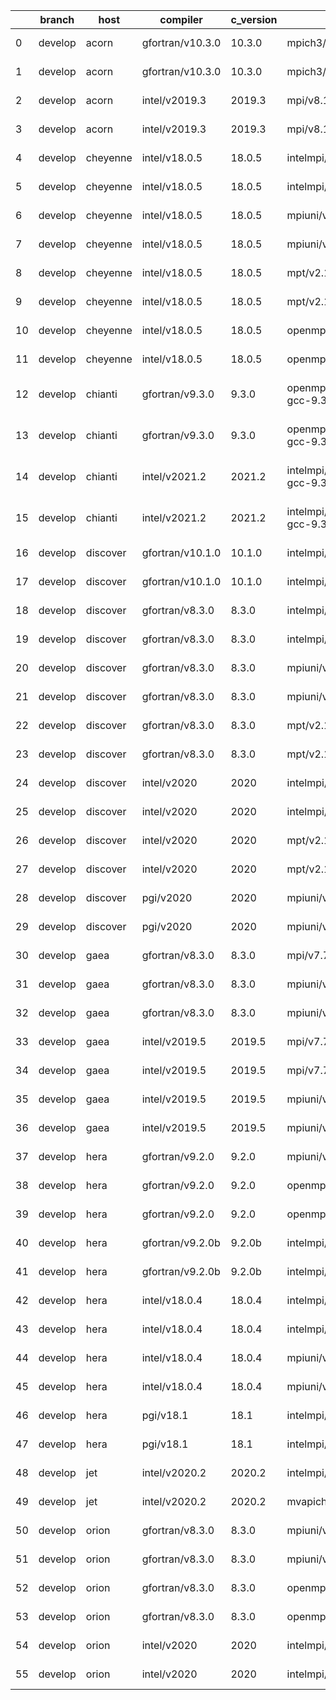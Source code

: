 |    | branch   | host     | compiler         | c_version   | mpi                          | m_version          | o_g   | os     | netcdf_c   | netcdf_f   | build   | u_pass   | u_fail   | s_pass   | s_fail   | e_pass   | e_fail   | nuopc_pass   | nuopc_fail   | artifacts_hash                                                                                                                                                        | modified                   | netcdf                     |
|----|----------|----------|------------------|-------------|------------------------------|--------------------|-------|--------|------------|------------|---------|----------|----------|----------|----------|----------|----------|--------------|--------------|-----------------------------------------------------------------------------------------------------------------------------------------------------------------------|----------------------------|----------------------------|
|  0 | develop  | acorn    | gfortran/v10.3.0 | 10.3.0      | mpich3/v8.1.7                | 8.1.7              | O     | Linux  | 4.7.4      | 4.5.3      | pass    | 13685    | 0        | 49       | 0        | 80       | 0        | 50           | 0            | [artifacts](https://github.com/esmf-org/esmf-test-artifacts/tree/78f1afd5ffa13e304e99795c1cb3121fb492568a/develop/acorn/gfortran/10.3.0/O/mpich3/8.1.7)               | 2022-03-09 16:09:50.578498 | c4.7.4 f8.1.7              |
|  1 | develop  | acorn    | gfortran/v10.3.0 | 10.3.0      | mpich3/v8.1.7                | 8.1.7              | g     | Linux  | 4.7.4      | 4.5.3      | pass    | 13685    | 0        | 49       | 0        | 80       | 0        | 50           | 0            | [artifacts](https://github.com/esmf-org/esmf-test-artifacts/tree/7129810731714dfd62e3a2050af51efedf723c37/develop/acorn/gfortran/10.3.0/g/mpich3/8.1.7)               | 2022-03-09 16:09:50.578521 | c4.7.4 f8.1.7              |
|  2 | develop  | acorn    | intel/v2019.3    | 2019.3      | mpi/v8.1.7                   | 8.1.7              | O     | Linux  | 4.7.4      | 4.5.3      | pass    | 13685    | 0        | 49       | 0        | 80       | 0        | 50           | 0            | [artifacts](https://github.com/esmf-org/esmf-test-artifacts/tree/37d001e59f489246e87e4adde8109d783708e90c/develop/acorn/intel/2019.3/O/mpi/8.1.7)                     | 2022-03-09 16:09:50.578517 | c4.7.4 f8.1.7              |
|  3 | develop  | acorn    | intel/v2019.3    | 2019.3      | mpi/v8.1.7                   | 8.1.7              | g     | Linux  | 4.7.4      | 4.5.3      | pass    | 13685    | 0        | 49       | 0        | 80       | 0        | 50           | 0            | [artifacts](https://github.com/esmf-org/esmf-test-artifacts/tree/159fcf9b83c64b2ca9144b5610dbcb5419e6885e/develop/acorn/intel/2019.3/g/mpi/8.1.7)                     | 2022-03-09 16:09:50.578524 | c4.7.4 f8.1.7              |
|  4 | develop  | cheyenne | intel/v18.0.5    | 18.0.5      | intelmpi/v2018.4.274         | 2018.4.274         | O     | Linux  | 4.6.3      | 4.4.4      | pass    | 13685    | 0        | 49       | 0        | 80       | 0        | 50           | 0            | [artifacts](https://github.com/esmf-org/esmf-test-artifacts/tree/05d03f385f00f93ae80b7eac9acc38fd389e3a34/develop/cheyenne/intel/18.0.5/O/intelmpi/2018.4.274)        | 2022-03-09 16:09:52.942135 | c4.6.3 f2018.4.274         |
|  5 | develop  | cheyenne | intel/v18.0.5    | 18.0.5      | intelmpi/v2018.4.274         | 2018.4.274         | g     | Linux  | 4.6.3      | 4.4.4      | pass    | 13685    | 0        | 49       | 0        | 80       | 0        | 50           | 0            | [artifacts](https://github.com/esmf-org/esmf-test-artifacts/tree/88f9efe76442ec9d4e9b302acc2258ec3e211a85/develop/cheyenne/intel/18.0.5/g/intelmpi/2018.4.274)        | 2022-03-09 16:09:52.942132 | c4.6.3 f2018.4.274         |
|  6 | develop  | cheyenne | intel/v18.0.5    | 18.0.5      | mpiuni/vnone                 | none               | O     | Linux  | 4.8.1      | 4.5.3      | pass    | 12158    | 0        | 8        | 0        | 43       | 0        | 0            | 50           | [artifacts](https://github.com/esmf-org/esmf-test-artifacts/tree/824a51fc34576cee82e9a016210f9ac6a4700680/develop/cheyenne/intel/18.0.5/O/mpiuni/none)                | 2022-03-09 16:09:52.942142 | c4.8.1 fnone               |
|  7 | develop  | cheyenne | intel/v18.0.5    | 18.0.5      | mpiuni/vnone                 | none               | g     | Linux  | 4.8.1      | 4.5.3      | pass    | 12158    | 0        | 8        | 0        | 43       | 0        | 0            | 50           | [artifacts](https://github.com/esmf-org/esmf-test-artifacts/tree/eb4f112709dee19c4e8cf879ee4b49c00f0f3c36/develop/cheyenne/intel/18.0.5/g/mpiuni/none)                | 2022-03-09 16:09:52.942139 | c4.8.1 fnone               |
|  8 | develop  | cheyenne | intel/v18.0.5    | 18.0.5      | mpt/v2.19                    | 2.19               | O     | Linux  | 4.6.3      | 4.4.4      | pass    | 13685    | 0        | 49       | 0        | 80       | 0        | 50           | 0            | [artifacts](https://github.com/esmf-org/esmf-test-artifacts/tree/19f56fa61616b81062fbdb642bc1e7d57aebf338/develop/cheyenne/intel/18.0.5/O/mpt/2.19)                   | 2022-03-09 16:09:52.942137 | c4.6.3 f2.19               |
|  9 | develop  | cheyenne | intel/v18.0.5    | 18.0.5      | mpt/v2.19                    | 2.19               | g     | Linux  | 4.6.3      | 4.4.4      | pass    | 13685    | 0        | 49       | 0        | 80       | 0        | 50           | 0            | [artifacts](https://github.com/esmf-org/esmf-test-artifacts/tree/2c700afbedc9ab2479691008ae892dd213460cce/develop/cheyenne/intel/18.0.5/g/mpt/2.19)                   | 2022-03-09 16:09:52.942144 | c4.6.3 f2.19               |
| 10 | develop  | cheyenne | intel/v18.0.5    | 18.0.5      | openmpi/v3.1.4               | 3.1.4              | O     | Linux  | 4.6.3      | 4.4.4      | pass    | 13685    | 0        | 49       | 0        | 80       | 0        | 50           | 0            | [artifacts](https://github.com/esmf-org/esmf-test-artifacts/tree/67a009fcf918c40b198016979bba773f5961bddd/develop/cheyenne/intel/18.0.5/O/openmpi/3.1.4)              | 2022-03-09 16:09:52.942146 | c4.6.3 f3.1.4              |
| 11 | develop  | cheyenne | intel/v18.0.5    | 18.0.5      | openmpi/v3.1.4               | 3.1.4              | g     | Linux  | 4.6.3      | 4.4.4      | pass    | 13685    | 0        | 49       | 0        | 80       | 0        | 50           | 0            | [artifacts](https://github.com/esmf-org/esmf-test-artifacts/tree/304e8d3051e5278f62637621c36692819b56f069/develop/cheyenne/intel/18.0.5/g/openmpi/3.1.4)              | 2022-03-09 16:09:52.942116 | c4.6.3 f3.1.4              |
| 12 | develop  | chianti  | gfortran/v9.3.0  | 9.3.0       | openmpi/v4.0.5-gcc-9.3.0     | 4.0.5-gcc-9.3.0    | O     | Linux  | 4.8.0      | 4.5.3      | pass    | 13685    | 0        | 49       | 0        | 80       | 0        | 44           | 6            | [artifacts](https://github.com/esmf-org/esmf-test-artifacts/tree/eaf10ed035936d44cf25b064f7404fc684e389ce/develop/chianti/gfortran/9.3.0/O/openmpi/4.0.5-gcc-9.3.0)   | 2022-03-09 16:09:54.577155 | c4.8.0 f4.0.5-gcc-9.3.0    |
| 13 | develop  | chianti  | gfortran/v9.3.0  | 9.3.0       | openmpi/v4.0.5-gcc-9.3.0     | 4.0.5-gcc-9.3.0    | g     | Linux  | 4.8.0      | 4.5.3      | pass    | 13685    | 0        | 49       | 0        | 80       | 0        | 44           | 6            | [artifacts](https://github.com/esmf-org/esmf-test-artifacts/tree/b2dca0d15f7c20a928b1cd64b645e2c1b3b24e7e/develop/chianti/gfortran/9.3.0/g/openmpi/4.0.5-gcc-9.3.0)   | 2022-03-09 16:09:54.577172 | c4.8.0 f4.0.5-gcc-9.3.0    |
| 14 | develop  | chianti  | intel/v2021.2    | 2021.2      | intelmpi/v2021.2.0-gcc-9.3.0 | 2021.2.0-gcc-9.3.0 | O     | Linux  | 4.8.0      | 4.5.3      | pass    | 13685    | 0        | 49       | 0        | 80       | 0        | 44           | 6            | [artifacts](https://github.com/esmf-org/esmf-test-artifacts/tree/94307c80b66d930192cef352d1d62762861b5046/develop/chianti/intel/2021.2/O/intelmpi/2021.2.0-gcc-9.3.0) | 2022-03-09 16:09:54.577177 | c4.8.0 f2021.2.0-gcc-9.3.0 |
| 15 | develop  | chianti  | intel/v2021.2    | 2021.2      | intelmpi/v2021.2.0-gcc-9.3.0 | 2021.2.0-gcc-9.3.0 | g     | Linux  | 4.8.0      | 4.5.3      | pass    | 13685    | 0        | 49       | 0        | 80       | 0        | 44           | 6            | [artifacts](https://github.com/esmf-org/esmf-test-artifacts/tree/07fa5713adf0884b343bc19a6f459919e3c2f47c/develop/chianti/intel/2021.2/g/intelmpi/2021.2.0-gcc-9.3.0) | 2022-03-09 16:09:54.577175 | c4.8.0 f2021.2.0-gcc-9.3.0 |
| 16 | develop  | discover | gfortran/v10.1.0 | 10.1.0      | intelmpi/v19.1.3.304         | 19.1.3.304         | O     | Linux  | N/A        | N/A        | pass    | 13670    | 15       | 49       | 0        | 80       | 0        | 50           | 0            | [artifacts](https://github.com/esmf-org/esmf-test-artifacts/tree/ad39ac7baeea10ca23a3348eba92d274cdb07de1/develop/discover/gfortran/10.1.0/O/intelmpi/19.1.3.304)     | 2022-03-09 15:57:38.641418 | cN/A f19.1.3.304           |
| 17 | develop  | discover | gfortran/v10.1.0 | 10.1.0      | intelmpi/v19.1.3.304         | 19.1.3.304         | g     | Linux  | N/A        | N/A        | pass    | 13670    | 15       | 49       | 0        | 80       | 0        | 50           | 0            | [artifacts](https://github.com/esmf-org/esmf-test-artifacts/tree/32fd36f92e4184ccc5efc07af03f25c25c59be4f/develop/discover/gfortran/10.1.0/g/intelmpi/19.1.3.304)     | 2022-03-09 15:57:38.641413 | cN/A f19.1.3.304           |
| 18 | develop  | discover | gfortran/v8.3.0  | 8.3.0       | intelmpi/v19.1.3.304         | 19.1.3.304         | O     | Linux  | N/A        | N/A        | pass    | 13670    | 15       | 49       | 0        | 80       | 0        | 50           | 0            | [artifacts](https://github.com/esmf-org/esmf-test-artifacts/tree/9761fa05483f8b5a3054b7b370856baedb9b5d27/develop/discover/gfortran/8.3.0/O/intelmpi/19.1.3.304)      | 2022-03-09 15:57:38.641391 | cN/A f19.1.3.304           |
| 19 | develop  | discover | gfortran/v8.3.0  | 8.3.0       | intelmpi/v19.1.3.304         | 19.1.3.304         | g     | Linux  | N/A        | N/A        | pass    | 13670    | 15       | 49       | 0        | 80       | 0        | 50           | 0            | [artifacts](https://github.com/esmf-org/esmf-test-artifacts/tree/c8d83b6a17c64f1707a26fa21163d159b7dc1282/develop/discover/gfortran/8.3.0/g/intelmpi/19.1.3.304)      | 2022-03-09 15:57:38.641398 | cN/A f19.1.3.304           |
| 20 | develop  | discover | gfortran/v8.3.0  | 8.3.0       | mpiuni/vnone                 | none               | O     | Linux  | N/A        | N/A        | pass    | 12158    | 0        | 8        | 0        | 43       | 0        | 0            | 50           | [artifacts](https://github.com/esmf-org/esmf-test-artifacts/tree/2bbf82bc19154b42c3c39baa7c5d0242589ff0c7/develop/discover/gfortran/8.3.0/O/mpiuni/none)              | 2022-03-09 15:57:38.641396 | cN/A fnone                 |
| 21 | develop  | discover | gfortran/v8.3.0  | 8.3.0       | mpiuni/vnone                 | none               | g     | Linux  | N/A        | N/A        | pass    | 12158    | 0        | 8        | 0        | 43       | 0        | 0            | 50           | [artifacts](https://github.com/esmf-org/esmf-test-artifacts/tree/73eb9d89cd2d7055748bafd98704c0e1fead177e/develop/discover/gfortran/8.3.0/g/mpiuni/none)              | 2022-03-09 15:57:38.641375 | cN/A fnone                 |
| 22 | develop  | discover | gfortran/v8.3.0  | 8.3.0       | mpt/v2.17                    | 2.17               | O     | Linux  | N/A        | N/A        | pass    | 13685    | 0        | 49       | 0        | 80       | 0        | 46           | 4            | [artifacts](https://github.com/esmf-org/esmf-test-artifacts/tree/04dac2e2e8258f3eaa7fea8c5aec86189f6c4e2e/develop/discover/gfortran/8.3.0/O/mpt/2.17)                 | 2022-03-09 15:57:38.641403 | cN/A f2.17                 |
| 23 | develop  | discover | gfortran/v8.3.0  | 8.3.0       | mpt/v2.17                    | 2.17               | g     | Linux  | N/A        | N/A        | pass    | 13685    | 0        | 49       | 0        | 80       | 0        | 46           | 4            | [artifacts](https://github.com/esmf-org/esmf-test-artifacts/tree/7256f2b3eb0582033a729a32b60fd1ea48cc9887/develop/discover/gfortran/8.3.0/g/mpt/2.17)                 | 2022-03-09 15:57:38.641409 | cN/A f2.17                 |
| 24 | develop  | discover | intel/v2020      | 2020        | intelmpi/v19.1.3.304         | 19.1.3.304         | O     | Linux  | 4.8.0      | 4.5.4      | pass    | 13685    | 0        | 49       | 0        | 80       | 0        | 50           | 0            | [artifacts](https://github.com/esmf-org/esmf-test-artifacts/tree/90c684652fd9268373b5b9981cb9114dbb59937f/develop/discover/intel/2020/O/intelmpi/19.1.3.304)          | 2022-03-09 15:57:38.641400 | c4.8.0 f19.1.3.304         |
| 25 | develop  | discover | intel/v2020      | 2020        | intelmpi/v19.1.3.304         | 19.1.3.304         | g     | Linux  | 4.8.0      | 4.5.4      | pass    | 13685    | 0        | 49       | 0        | 80       | 0        | 50           | 0            | [artifacts](https://github.com/esmf-org/esmf-test-artifacts/tree/f2a2e230482a270bd41ee9a13990c4f3c01ca1c9/develop/discover/intel/2020/g/intelmpi/19.1.3.304)          | 2022-03-09 15:57:38.641420 | c4.8.0 f19.1.3.304         |
| 26 | develop  | discover | intel/v2020      | 2020        | mpt/v2.17                    | 2.17               | O     | Linux  | 4.8.0      | 4.5.4      | pass    | 13685    | 0        | 49       | 0        | 80       | 0        | 50           | 0            | [artifacts](https://github.com/esmf-org/esmf-test-artifacts/tree/2fe6d4c5b03d88540e5b382d0aa2940c3172ec70/develop/discover/intel/2020/O/mpt/2.17)                     | 2022-03-09 15:57:38.641407 | c4.8.0 f2.17               |
| 27 | develop  | discover | intel/v2020      | 2020        | mpt/v2.17                    | 2.17               | g     | Linux  | 4.8.0      | 4.5.4      | pass    | 13685    | 0        | 49       | 0        | 80       | 0        | 50           | 0            | [artifacts](https://github.com/esmf-org/esmf-test-artifacts/tree/3242f363d0050c4e9768a6431f2b2bcb671fe678/develop/discover/intel/2020/g/mpt/2.17)                     | 2022-03-09 15:57:38.641415 | c4.8.0 f2.17               |
| 28 | develop  | discover | pgi/v2020        | 2020        | mpiuni/vnone                 | none               | O     | Linux  | N/A        | N/A        | pass    | 11536    | 622      | 6        | 2        | 40       | 3        | 0            | 50           | [artifacts](https://github.com/esmf-org/esmf-test-artifacts/tree/89d0146bca8d517116576edd448a0f3b57186341/develop/discover/pgi/2020/O/mpiuni/none)                    | 2022-03-09 15:57:38.641411 | cN/A fnone                 |
| 29 | develop  | discover | pgi/v2020        | 2020        | mpiuni/vnone                 | none               | g     | Linux  | N/A        | N/A        | pass    | 11536    | 622      | 4        | 4        | 40       | 3        | 0            | 50           | [artifacts](https://github.com/esmf-org/esmf-test-artifacts/tree/8c0f55d16b36babf5a49929ba432155467716e1d/develop/discover/pgi/2020/g/mpiuni/none)                    | 2022-03-09 15:57:38.641405 | cN/A fnone                 |
| 30 | develop  | gaea     | gfortran/v8.3.0  | 8.3.0       | mpi/v7.7.11                  | 7.7.11             | g     | Unicos | 4.6.3      | 4.4.5      | pass    | 13684    | 1        | 49       | 0        | 80       | 0        | 47           | 3            | [artifacts](https://github.com/esmf-org/esmf-test-artifacts/tree/6cdf6024af84025cf69a1fc529cf82b8709784c9/develop/gaea/gfortran/8.3.0/g/mpi/7.7.11)                   | 2022-03-09 15:57:42.034137 | c4.6.3 f7.7.11             |
| 31 | develop  | gaea     | gfortran/v8.3.0  | 8.3.0       | mpiuni/vnone                 | none               | O     | Unicos | 4.6.3      | 4.4.5      | pass    | 12158    | 0        | 8        | 0        | 43       | 0        | 0            | 50           | [artifacts](https://github.com/esmf-org/esmf-test-artifacts/tree/08be4f97071ce106dc8f7e0eb40797b131b6e75e/develop/gaea/gfortran/8.3.0/O/mpiuni/none)                  | 2022-03-09 15:57:42.034135 | c4.6.3 fnone               |
| 32 | develop  | gaea     | gfortran/v8.3.0  | 8.3.0       | mpiuni/vnone                 | none               | g     | Unicos | 4.6.3      | 4.4.5      | pass    | 12158    | 0        | 8        | 0        | 43       | 0        | 0            | 50           | [artifacts](https://github.com/esmf-org/esmf-test-artifacts/tree/2f447abad16f420d748ba6ee605e70f12964aba6/develop/gaea/gfortran/8.3.0/g/mpiuni/none)                  | 2022-03-09 15:57:42.034115 | c4.6.3 fnone               |
| 33 | develop  | gaea     | intel/v2019.5    | 2019.5      | mpi/v7.7.11                  | 7.7.11             | O     | Unicos | 4.6.3      | 4.4.5      | pass    | 13670    | 15       | 49       | 0        | 80       | 0        | 47           | 3            | [artifacts](https://github.com/esmf-org/esmf-test-artifacts/tree/411dfe2c77146e3a7c1ef8ac73b5b8262bc9f424/develop/gaea/intel/2019.5/O/mpi/7.7.11)                     | 2022-03-09 15:57:42.034147 | c4.6.3 f7.7.11             |
| 34 | develop  | gaea     | intel/v2019.5    | 2019.5      | mpi/v7.7.11                  | 7.7.11             | g     | Unicos | 4.6.3      | 4.4.5      | pass    | 13670    | 15       | 49       | 0        | 80       | 0        | 47           | 3            | [artifacts](https://github.com/esmf-org/esmf-test-artifacts/tree/c38be081d5a929bb03e7b1af779dbd996dd3bba2/develop/gaea/intel/2019.5/g/mpi/7.7.11)                     | 2022-03-09 15:57:42.034144 | c4.6.3 f7.7.11             |
| 35 | develop  | gaea     | intel/v2019.5    | 2019.5      | mpiuni/vnone                 | none               | O     | Unicos | 4.6.3      | 4.4.5      | pass    | 12143    | 15       | 8        | 0        | 43       | 0        | 0            | 50           | [artifacts](https://github.com/esmf-org/esmf-test-artifacts/tree/bdf2479cf655cb8fbad69a09c3ff6e2c745fab8c/develop/gaea/intel/2019.5/O/mpiuni/none)                    | 2022-03-09 15:57:42.034140 | c4.6.3 fnone               |
| 36 | develop  | gaea     | intel/v2019.5    | 2019.5      | mpiuni/vnone                 | none               | g     | Unicos | 4.6.3      | 4.4.5      | pass    | 12143    | 15       | 8        | 0        | 43       | 0        | 0            | 50           | [artifacts](https://github.com/esmf-org/esmf-test-artifacts/tree/5d18d54f2243611308bf04733c99393929899dcd/develop/gaea/intel/2019.5/g/mpiuni/none)                    | 2022-03-09 15:57:42.034142 | c4.6.3 fnone               |
| 37 | develop  | hera     | gfortran/v9.2.0  | 9.2.0       | mpiuni/vnone                 | none               | O     | Linux  | 4.7.2      | 4.5.2      | pass    | 12158    | 0        | 8        | 0        | 43       | 0        | 0            | 50           | [artifacts](https://github.com/esmf-org/esmf-test-artifacts/tree/64a2ea5bc0ebc245952154fcaff45337f7cb6fba/develop/hera/gfortran/9.2.0/O/mpiuni/none)                  | 2022-03-09 15:57:44.819130 | c4.7.2 fnone               |
| 38 | develop  | hera     | gfortran/v9.2.0  | 9.2.0       | openmpi/v3.1.4               | 3.1.4              | O     | Linux  | 4.7.2      | 4.5.2      | pass    | 13685    | 0        | 49       | 0        | 80       | 0        | 50           | 0            | [artifacts](https://github.com/esmf-org/esmf-test-artifacts/tree/d5ff99d6538abccbe18aecb5f3ccc362fd9ee858/develop/hera/gfortran/9.2.0/O/openmpi/3.1.4)                | 2022-03-09 15:57:44.819139 | c4.7.2 f3.1.4              |
| 39 | develop  | hera     | gfortran/v9.2.0  | 9.2.0       | openmpi/v3.1.4               | 3.1.4              | g     | Linux  | 4.7.2      | 4.5.2      | pass    | 13685    | 0        | 49       | 0        | 80       | 0        | 50           | 0            | [artifacts](https://github.com/esmf-org/esmf-test-artifacts/tree/501c53508fcfe7908c38e52a5498cb617c757ef3/develop/hera/gfortran/9.2.0/g/openmpi/3.1.4)                | 2022-03-09 15:57:44.819127 | c4.7.2 f3.1.4              |
| 40 | develop  | hera     | gfortran/v9.2.0b | 9.2.0b      | intelmpi/v2020               | 2020               | O     | Linux  | N/A        | N/A        | pass    | 0        | 8807     | 0        | 49       | 0        | 80       | 0            | 50           | [artifacts](https://github.com/esmf-org/esmf-test-artifacts/tree/72896b78d1b01fbfb6b7b7288ac2c8e29007b9a8/develop/hera/gfortran/9.2.0b/O/intelmpi/2020)               | 2022-03-09 15:57:44.819118 | cN/A f2020                 |
| 41 | develop  | hera     | gfortran/v9.2.0b | 9.2.0b      | intelmpi/v2020               | 2020               | g     | Linux  | N/A        | N/A        | pass    | 0        | 8807     | 0        | 49       | 0        | 80       | 0            | 50           | [artifacts](https://github.com/esmf-org/esmf-test-artifacts/tree/2d53723a7f4073a5ed0144b56fbb6127cf7e32b0/develop/hera/gfortran/9.2.0b/g/intelmpi/2020)               | 2022-03-09 15:57:44.819144 | cN/A f2020                 |
| 42 | develop  | hera     | intel/v18.0.4    | 18.0.4      | intelmpi/v2018.4.274         | 2018.4.274         | O     | Linux  | 4.7.0      | 4.4.5      | pass    | 13685    | 0        | 49       | 0        | 80       | 0        | 50           | 0            | [artifacts](https://github.com/esmf-org/esmf-test-artifacts/tree/88829ccbc20405de18c8d28f8023cbb100683fd7/develop/hera/intel/18.0.4/O/intelmpi/2018.4.274)            | 2022-03-09 15:57:44.819122 | c4.7.0 f2018.4.274         |
| 43 | develop  | hera     | intel/v18.0.4    | 18.0.4      | intelmpi/v2018.4.274         | 2018.4.274         | g     | Linux  | 4.7.0      | 4.4.5      | pass    | 13685    | 0        | 49       | 0        | 80       | 0        | 50           | 0            | [artifacts](https://github.com/esmf-org/esmf-test-artifacts/tree/f442d8b0d3c9e00107d631bc4e441fc5f6817ce5/develop/hera/intel/18.0.4/g/intelmpi/2018.4.274)            | 2022-03-09 15:57:44.819134 | c4.7.0 f2018.4.274         |
| 44 | develop  | hera     | intel/v18.0.4    | 18.0.4      | mpiuni/vnone                 | none               | O     | Linux  | 4.7.0      | 4.4.5      | pass    | 12158    | 0        | 8        | 0        | 43       | 0        | 0            | 50           | [artifacts](https://github.com/esmf-org/esmf-test-artifacts/tree/fdedfa47dae9e4ce2f61a3f6236ba761ec6202f5/develop/hera/intel/18.0.4/O/mpiuni/none)                    | 2022-03-09 15:57:44.819099 | c4.7.0 fnone               |
| 45 | develop  | hera     | intel/v18.0.4    | 18.0.4      | mpiuni/vnone                 | none               | g     | Linux  | 4.7.0      | 4.4.5      | pass    | 12158    | 0        | 8        | 0        | 43       | 0        | 0            | 50           | [artifacts](https://github.com/esmf-org/esmf-test-artifacts/tree/7e3a54366867ee55a628c7370e87df4babb39eb8/develop/hera/intel/18.0.4/g/mpiuni/none)                    | 2022-03-09 15:57:44.819142 | c4.7.0 fnone               |
| 46 | develop  | hera     | pgi/v18.1        | 18.1        | intelmpi/v2018.0.4           | 2018.0.4           | O     | Linux  | N/A        | N/A        | fail    | fail     | fail     | fail     | fail     | fail     | fail     | 0            | 50           | [artifacts](https://github.com/esmf-org/esmf-test-artifacts/tree/5edc7ceeba342662c3998a1b787c7602fad80118/develop/hera/pgi/18.1/O/intelmpi/2018.0.4)                  | 2022-03-09 15:57:44.819137 | cN/A f2018.0.4             |
| 47 | develop  | hera     | pgi/v18.1        | 18.1        | intelmpi/v2018.0.4           | 2018.0.4           | g     | Linux  | N/A        | N/A        | fail    | fail     | fail     | fail     | fail     | fail     | fail     | 0            | 50           | [artifacts](https://github.com/esmf-org/esmf-test-artifacts/tree/777ba67e4735d10864b3ff6ac558ca7be52e8fc5/develop/hera/pgi/18.1/g/intelmpi/2018.0.4)                  | 2022-03-09 15:57:44.819125 | cN/A f2018.0.4             |
| 48 | develop  | jet      | intel/v2020.2    | 2020.2      | intelmpi/v2020.2             | 2020.2             | g     | Linux  | 4.7.0      | 4.4.5      | pass    | pending  | pending  | pending  | pending  | pending  | pending  | pending      | pending      | [artifacts](https://github.com/esmf-org/esmf-test-artifacts/tree/21866b1cb4f2790b631349e6846ac4513f840efc/develop/jet/intel/2020.2/g/intelmpi/2020.2)                 | 2022-03-09 15:57:45.951377 | c4.7.0 f2020.2             |
| 49 | develop  | jet      | intel/v2020.2    | 2020.2      | mvapich2/v2.3                | 2.3                | O     | Linux  | 4.7.0      | 4.4.5      | pass    | pending  | pending  | pending  | pending  | pending  | pending  | pending      | pending      | [artifacts](https://github.com/esmf-org/esmf-test-artifacts/tree/79187462b8eeedeb01c32ce1369b9dffb0c770ed/develop/jet/intel/2020.2/O/mvapich2/2.3)                    | 2022-03-09 15:57:45.951397 | c4.7.0 f2.3                |
| 50 | develop  | orion    | gfortran/v8.3.0  | 8.3.0       | mpiuni/vnone                 | none               | O     | Linux  | 4.7.4      | 4.5.3      | pass    | 12158    | 0        | 8        | 0        | 43       | 0        | 0            | 50           | [artifacts](https://github.com/esmf-org/esmf-test-artifacts/tree/aedfa957dee1ca393188fe7e160e1364c05d702f/develop/orion/gfortran/8.3.0/O/mpiuni/none)                 | 2022-03-09 15:57:47.929559 | c4.7.4 fnone               |
| 51 | develop  | orion    | gfortran/v8.3.0  | 8.3.0       | mpiuni/vnone                 | none               | g     | Linux  | 4.7.4      | 4.5.3      | pass    | 12158    | 0        | 8        | 0        | 43       | 0        | 0            | 50           | [artifacts](https://github.com/esmf-org/esmf-test-artifacts/tree/0e7d2b54d9d57612ad26215e151e5b6d80a354cf/develop/orion/gfortran/8.3.0/g/mpiuni/none)                 | 2022-03-09 15:57:47.929551 | c4.7.4 fnone               |
| 52 | develop  | orion    | gfortran/v8.3.0  | 8.3.0       | openmpi/v4.0.2               | 4.0.2              | O     | Linux  | 4.7.4      | 4.5.3      | pass    | 13685    | 0        | 49       | 0        | 80       | 0        | 50           | 0            | [artifacts](https://github.com/esmf-org/esmf-test-artifacts/tree/f4a23caf5c69498b8182341430319116ad0db6ce/develop/orion/gfortran/8.3.0/O/openmpi/4.0.2)               | 2022-03-09 15:57:47.929526 | c4.7.4 f4.0.2              |
| 53 | develop  | orion    | gfortran/v8.3.0  | 8.3.0       | openmpi/v4.0.2               | 4.0.2              | g     | Linux  | 4.7.4      | 4.5.3      | pass    | 13685    | 0        | 49       | 0        | 80       | 0        | 50           | 0            | [artifacts](https://github.com/esmf-org/esmf-test-artifacts/tree/99bc0348f720542a9e8e94bdf56750286efa0629/develop/orion/gfortran/8.3.0/g/openmpi/4.0.2)               | 2022-03-09 15:57:47.929547 | c4.7.4 f4.0.2              |
| 54 | develop  | orion    | intel/v2020      | 2020        | intelmpi/v2020.2             | 2020.2             | O     | Linux  | 4.7.4      | 4.5.3      | pass    | fail     | fail     | fail     | fail     | fail     | fail     | 0            | 0            | [artifacts](https://github.com/esmf-org/esmf-test-artifacts/tree/881985ab9c7a5adb0577e1ef84949a02e1da92fd/develop/orion/intel/2020/O/intelmpi/2020.2)                 | 2022-03-09 15:57:47.929556 | c4.7.4 f2020.2             |
| 55 | develop  | orion    | intel/v2020      | 2020        | intelmpi/v2020.2             | 2020.2             | g     | Linux  | 4.7.4      | 4.5.3      | pass    | fail     | fail     | fail     | fail     | fail     | fail     | 0            | 0            | [artifacts](https://github.com/esmf-org/esmf-test-artifacts/tree/832a8af31c0c350c2f4170a2b3b4e42b0cf010c5/develop/orion/intel/2020/g/intelmpi/2020.2)                 | 2022-03-09 15:57:47.929554 | c4.7.4 f2020.2             |